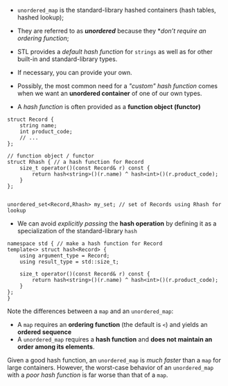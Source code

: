 - `unordered_map` is the standard-library hashed containers (hash tables, hashed lookup);
- They are referred to as ***unordered*** because they **don’t require an ordering function*;

- STL provides a *default hash function* for `strings` as well as for other built-in and standard-library types.
- If necessary, you can provide your own.

- Possibly, the most common need for a *"custom" hash function* comes when we want an **unordered container** of one of our own types.
- A *hash function* is often provided as a **function object (functor)**

```
struct Record {
    string name;
    int product_code;
    // ...
};

// function object / functor
struct Rhash { // a hash function for Record
    size_t operator()(const Record& r) const {
        return hash<string>()(r.name) ^ hash<int>()(r.product_code);
    }
};


unordered_set<Record,Rhash> my_set; // set of Records using Rhash for lookup
```

- We can avoid *explicitly passing* the **hash operation** by defining it
as a specialization of the standard-library `hash`
```
namespace std { // make a hash function for Record
template<> struct hash<Record> {
    using argument_type = Record;
    using result_type = std::size_t;
    
    size_t operator()(const Record& r) const {
        return hash<string>()(r.name) ^ hash<int>()(r.product_code);
    }
};
}
```

Note the differences between a `map` and an `unordered_map`:
- A `map` requires an **ordering function** (the default is `<`) and yields an **ordered sequence**
- A `unordered_map` requires a **hash function** and **does not maintain an order among its elements**.

Given a good hash function, an `unordered_map` is *much faster* than a `map` for large containers.
However, the worst-case behavior of an `unordered_map` with a *poor hash function* is far worse than that of a `map`.
